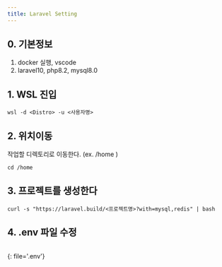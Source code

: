```yaml
---
title: Laravel Setting
---
```



## 0. 기본정보
1. docker 실행, vscode
2. laravel10, php8.2, mysql8.0


## 1. WSL 진입
```console
wsl -d <Distro> -u <사용자명>
```

## 2. 위치이동
작업할 디렉토리로 이동한다. (ex. /home )
```shell
cd /home
```

## 3. 프로젝트를 생성한다
```shell
curl -s "https://laravel.build/<프로젝트명>?with=mysql,redis" | bash
```

## 4. .env 파일 수정
```

```
{: file='.env'}
